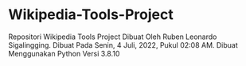 # Wikipedia-Tools-Project
Repositori Wikipedia Tools Project Dibuat Oleh Ruben Leonardo Sigalingging. Dibuat Pada Senin, 4 Juli, 2022, Pukul 02:08 AM. Dibuat Menggunakan Python Versi 3.8.10

